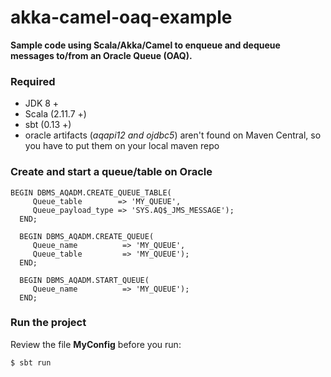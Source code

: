 # akka-camel-oaq-example

**Sample code using Scala/Akka/Camel to enqueue and dequeue messages to/from an Oracle Queue (OAQ).**

### Required

 - JDK 8 +
 - Scala (2.11.7 +)
 - sbt (0.13 +)
 - oracle artifacts (*aqapi12 and ojdbc5*) aren't found on Maven Central,
 	so you have to put them on your local maven repo


### Create and start a queue/table on Oracle

```
BEGIN DBMS_AQADM.CREATE_QUEUE_TABLE(
     Queue_table        => 'MY_QUEUE',
     Queue_payload_type => 'SYS.AQ$_JMS_MESSAGE');
  END;

  BEGIN DBMS_AQADM.CREATE_QUEUE(
     Queue_name          => 'MY_QUEUE',
     Queue_table         => 'MY_QUEUE');
  END;

  BEGIN DBMS_AQADM.START_QUEUE(
     Queue_name          => 'MY_QUEUE');
  END;
```

### Run the project

Review the file **MyConfig** before you run:

```
$ sbt run
```
